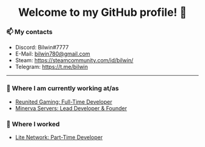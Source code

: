 <h1 align="center"> Welcome to my GitHub profile! 👋</h1>

### 📫 My contacts
- Discord: Bilwin#7777 <br>
- E-Mail: bilwin780@gmail.com <br>
- Steam: https://steamcommunity.com/id/bilwin/ <br>
- Telegram: https://t.me/bilwin <br>

---

### 💼 Where I am currently working at/as
- [Reunited Gaming: Full-Time Developer](https://www.reunitedgaming.nn.pe/forums/)
- [Minerva Servers: Lead Developer & Founder](https://www.minerva.pw/)

### 💼 Where I worked
- [Lite Network: Part-Time Developer](http://www.lite-network.de/)
